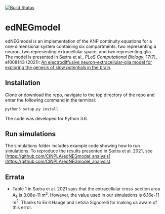 [![Build Status](https://app.travis-ci.com/CINPLA/edNEGmodel.svg?branch=master)](https://app.travis-ci.com/CINPLA/edNEGmodel)

# edNEGmodel 

edNEGmodel is an implementation of the KNP continuity equations for a
one-dimensional system containing six compartments: two representing a neuron, two representing extracellular space, and two representing glia.
The model is presented in Sætra et al., *PLoS Computational Biology*, 17(7), e1008143 (2021): 
[An electrodiffusive neuron-extracellular-glia model for exploring
the genesis of slow potentials in the brain](https://journals.plos.org/ploscompbiol/article?id=10.1371/journal.pcbi.1008143).

## Installation 

Clone or download the repo, navigate to the top directory of the repo and enter the following
command in the terminal: 
```bash
python3 setup.py install
```

The code was developed for Python 3.6.

## Run simulations

The simulations folder includes example code showing how to run simulations. 
To reproduce the results presented in Sætra et al. 2021, see 
[https://github.com/CINPLA/edNEGmodel_analysis](https://github.com/CINPLA/edNEGmodel_analysis).

## Errata

* Table 1 in Sætra et al. 2021 says that the extracellular cross-section area A<sub>e</sub> is 3.08e-11 m<sup>2</sup>. 
However, the value used in our simulations is 6.16e-11 m<sup>2</sup>. 
Thanks to Eirill Hauge and Letizia Signorelli for making us aware of this error.
